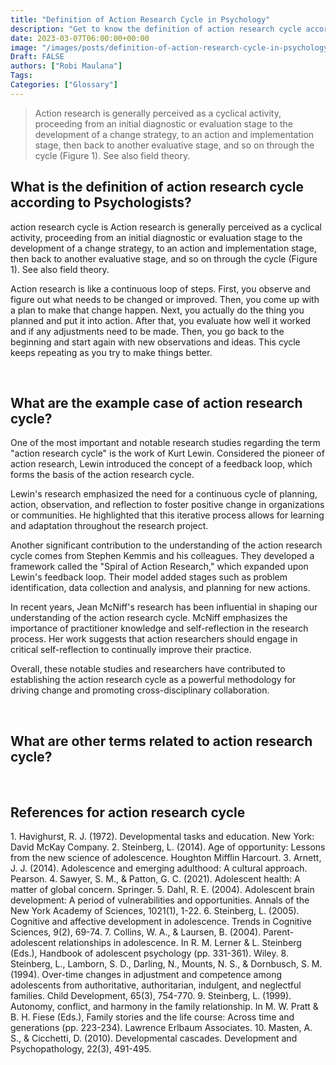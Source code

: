 ```yaml
---
title: "Definition of Action Research Cycle in Psychology"
description: "Get to know the definition of action research cycle according to psychologists."
date: 2023-03-07T06:00:00+00:00
image: "/images/posts/definition-of-action-research-cycle-in-psychology.jpg"
Draft: FALSE
authors: ["Robi Maulana"]
Tags: 
Categories: ["Glossary"]
---
```






> Action research is generally perceived as a cyclical activity, proceeding from an initial diagnostic or evaluation stage to the development of a change strategy, to an action and implementation stage, then back to another evaluative stage, and so on through the cycle (Figure 1). See also field theory.

## What is the definition of action research cycle according to Psychologists?

action research cycle is Action research is generally perceived as a cyclical activity, proceeding from an initial diagnostic or evaluation stage to the development of a change strategy, to an action and implementation stage, then back to another evaluative stage, and so on through the cycle (Figure 1). See also field theory.

Action research is like a continuous loop of steps. First, you observe and figure out what needs to be changed or improved. Then, you come up with a plan to make that change happen. Next, you actually do the thing you planned and put it into action. After that, you evaluate how well it worked and if any adjustments need to be made. Then, you go back to the beginning and start again with new observations and ideas. This cycle keeps repeating as you try to make things better.

 

## What are the example case of action research cycle?

One of the most important and notable research studies regarding the term "action research cycle" is the work of Kurt Lewin. Considered the pioneer of action research, Lewin introduced the concept of a feedback loop, which forms the basis of the action research cycle.

Lewin's research emphasized the need for a continuous cycle of planning, action, observation, and reflection to foster positive change in organizations or communities. He highlighted that this iterative process allows for learning and adaptation throughout the research project.

Another significant contribution to the understanding of the action research cycle comes from Stephen Kemmis and his colleagues. They developed a framework called the "Spiral of Action Research," which expanded upon Lewin's feedback loop. Their model added stages such as problem identification, data collection and analysis, and planning for new actions.

In recent years, Jean McNiff's research has been influential in shaping our understanding of the action research cycle. McNiff emphasizes the importance of practitioner knowledge and self-reflection in the research process. Her work suggests that action researchers should engage in critical self-reflection to continually improve their practice.

Overall, these notable studies and researchers have contributed to establishing the action research cycle as a powerful methodology for driving change and promoting cross-disciplinary collaboration.

 

## What are other terms related to action research cycle?

 

## References for action research cycle

1\. Havighurst, R. J. (1972). Developmental tasks and education. New York: David McKay Company. 2. Steinberg, L. (2014). Age of opportunity: Lessons from the new science of adolescence. Houghton Mifflin Harcourt. 3. Arnett, J. J. (2014). Adolescence and emerging adulthood: A cultural approach. Pearson. 4. Sawyer, S. M., & Patton, G. C. (2021). Adolescent health: A matter of global concern. Springer. 5. Dahl, R. E. (2004). Adolescent brain development: A period of vulnerabilities and opportunities. Annals of the New York Academy of Sciences, 1021(1), 1-22. 6. Steinberg, L. (2005). Cognitive and affective development in adolescence. Trends in Cognitive Sciences, 9(2), 69-74. 7. Collins, W. A., & Laursen, B. (2004). Parent-adolescent relationships in adolescence. In R. M. Lerner & L. Steinberg (Eds.), Handbook of adolescent psychology (pp. 331-361). Wiley. 8. Steinberg, L., Lamborn, S. D., Darling, N., Mounts, N. S., & Dornbusch, S. M. (1994). Over-time changes in adjustment and competence among adolescents from authoritative, authoritarian, indulgent, and neglectful families. Child Development, 65(3), 754-770. 9. Steinberg, L. (1999). Autonomy, conflict, and harmony in the family relationship. In M. W. Pratt & B. H. Fiese (Eds.), Family stories and the life course: Across time and generations (pp. 223-234). Lawrence Erlbaum Associates. 10. Masten, A. S., & Cicchetti, D. (2010). Developmental cascades. Development and Psychopathology, 22(3), 491-495.
